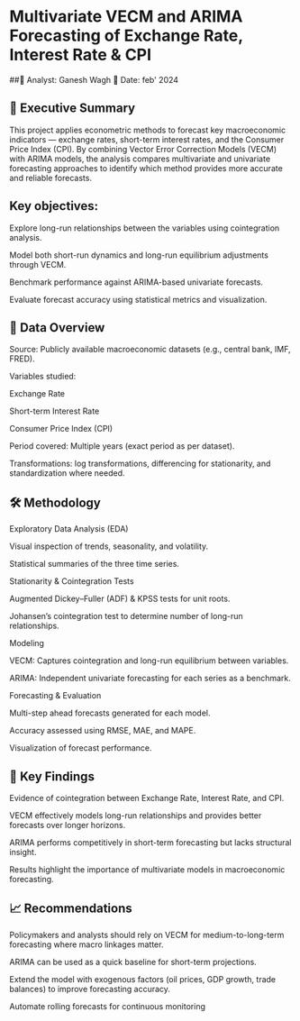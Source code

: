# Multivariate VECM and ARIMA Forecasting of Exchange Rate, Interest Rate & CPI

##👤 Analyst: Ganesh Wagh
📅 Date: feb' 2024

## 📌 Executive Summary

This project applies econometric methods to forecast key macroeconomic indicators — exchange rates, short-term interest rates, and the Consumer Price Index (CPI). By combining Vector Error Correction Models (VECM) with ARIMA models, the analysis compares multivariate and univariate forecasting approaches to identify which method provides more accurate and reliable forecasts.

## Key objectives:

Explore long-run relationships between the variables using cointegration analysis.

Model both short-run dynamics and long-run equilibrium adjustments through VECM.

Benchmark performance against ARIMA-based univariate forecasts.

Evaluate forecast accuracy using statistical metrics and visualization.

## 📂 Data Overview

Source: Publicly available macroeconomic datasets (e.g., central bank, IMF, FRED).

Variables studied:

Exchange Rate

Short-term Interest Rate

Consumer Price Index (CPI)

Period covered: Multiple years (exact period as per dataset).

Transformations: log transformations, differencing for stationarity, and standardization where needed.

## 🛠 Methodology

Exploratory Data Analysis (EDA)

Visual inspection of trends, seasonality, and volatility.

Statistical summaries of the three time series.

Stationarity & Cointegration Tests

Augmented Dickey–Fuller (ADF) & KPSS tests for unit roots.

Johansen’s cointegration test to determine number of long-run relationships.

Modeling

VECM: Captures cointegration and long-run equilibrium between variables.

ARIMA: Independent univariate forecasting for each series as a benchmark.

Forecasting & Evaluation

Multi-step ahead forecasts generated for each model.

Accuracy assessed using RMSE, MAE, and MAPE.

Visualization of forecast performance.

## 📑 Key Findings

Evidence of cointegration between Exchange Rate, Interest Rate, and CPI.

VECM effectively models long-run relationships and provides better forecasts over longer horizons.

ARIMA performs competitively in short-term forecasting but lacks structural insight.

Results highlight the importance of multivariate models in macroeconomic forecasting.

## 📈 Recommendations

Policymakers and analysts should rely on VECM for medium-to-long-term forecasting where macro linkages matter.

ARIMA can be used as a quick baseline for short-term projections.

Extend the model with exogenous factors (oil prices, GDP growth, trade balances) to improve forecasting accuracy.

Automate rolling forecasts for continuous monitoring
